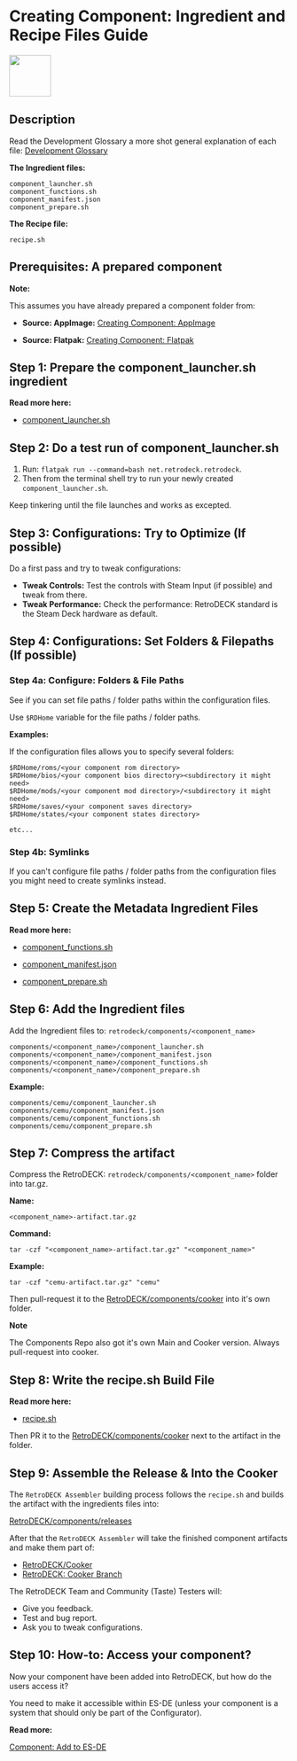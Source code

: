 # Creating Component: Ingredient and Recipe Files Guide

<img src="../../../wiki_icons/retrodeck/icon-assembler.svg" width="75">

## Description 

Read the Development Glossary a more shot general explanation of each file: [Development Glossary](../development-glossary.md) 

**The Ingredient files:**

```
component_launcher.sh
component_functions.sh
component_manifest.json
component_prepare.sh
```

**The Recipe file:**

```
recipe.sh
```

## Prerequisites: A prepared component

**Note:**

This assumes you have already prepared a component folder from:

- **Source: AppImage:** [Creating Component: AppImage](component-create-appimage.md)

- **Source: Flatpak:** [Creating Component: Flatpak](component-create-flatpak.md)

## Step 1: Prepare the component_launcher.sh ingredient

**Read more here:** 

- [component_launcher.sh](ing-component-launcher.md)

## Step 2: Do a test run of component_launcher.sh 

1. Run: `flatpak run --command=bash net.retrodeck.retrodeck`.
2. Then from the terminal shell try to run your newly created `component_launcher.sh`.

Keep tinkering until the file launches and works as excepted.

## Step 3: Configurations: Try to Optimize (If possible) 

Do a first pass and try to tweak configurations:

- **Tweak Controls:** Test the controls with Steam Input (if possible) and tweak from there.
- **Tweak Performance:** Check the performance: RetroDECK standard is the Steam Deck hardware as default.

## Step 4: Configurations: Set Folders & Filepaths (If possible) 

### Step 4a: Configure: Folders & File Paths 

See if you can set file paths / folder paths within the configuration files.

Use `$RDHome` variable for the file paths / folder paths.

**Examples:**

If the configuration files allows you to specify several folders:

```
$RDHome/roms/<your component rom directory>
$RDHome/bios/<your component bios directory><subdirectory it might need>
$RDHome/mods/<your component mod directory>/<subdirectory it might need>
$RDHome/saves/<your component saves directory>
$RDHome/states/<your component states directory>

etc...
```

### Step 4b: Symlinks

If you can't configure file paths / folder paths from the configuration files you might need to create symlinks instead.

## Step 5: Create the Metadata Ingredient Files

**Read more here:** 

- [component_functions.sh](ing-component-functions.md)

- [component_manifest.json](ing-component-manifest.md)

- [component_prepare.sh](ing-component-prepare.md)

## Step 6: Add the Ingredient files

Add the Ingredient files to: `retrodeck/components/<component_name>`

```
components/<component_name>/component_launcher.sh 
components/<component_name>/component_manifest.json
components/<component_name>/component_functions.sh
components/<component_name>/component_prepare.sh
```

**Example:**

```
components/cemu/component_launcher.sh 
components/cemu/component_manifest.json
components/cemu/component_functions.sh
components/cemu/component_prepare.sh
```

## Step 7: Compress the artifact

Compress the RetroDECK: `retrodeck/components/<component_name>` folder into tar.gz. 

**Name:** 

`<component_name>-artifact.tar.gz`

**Command:**

```
tar -czf "<component_name>-artifact.tar.gz" "<component_name>"
```

**Example:**

```
tar -czf "cemu-artifact.tar.gz" "cemu"
```

Then pull-request it to the [RetroDECK/components/cooker](https://github.com/RetroDECK/components/tree/cooker) into it's own folder.

**Note**

The Components Repo also got it's own Main and Cooker version. Always pull-request into cooker.

## Step 8: Write the recipe.sh Build File

**Read more here:** 

- [recipe.sh](component-recipe.md)

Then PR it to the [RetroDECK/components/cooker](https://github.com/RetroDECK/components/tree/cooker) next to the artifact in the folder.


## Step 9: Assemble the Release & Into the Cooker

The `RetroDECK Assembler` building process follows the `recipe.sh` and builds the artifact with the ingredients files into:

[RetroDECK/components/releases](https://github.com/RetroDECK/components/releases) 

After that the `RetroDECK Assembler`  will take the finished component artifacts and make them part of: 

- [RetroDECK/Cooker](https://github.com/RetroDECK/Cooker)
- [RetroDECK: Cooker Branch](https://github.com/RetroDECK/RetroDECK/tree/cooker)

The RetroDECK Team and Community (Taste) Testers will:

- Give you feedback.
- Test and bug report.
- Ask you to tweak configurations. 

## Step 10: How-to: Access your component? 

Now your component have been added into RetroDECK, but how do the users access it?

You need to make it accessible within ES-DE (unless your component is a system that should only be part of the Configurator).

**Read more:** 

[Component: Add to ES-DE](es-de-add-component.md)
 
